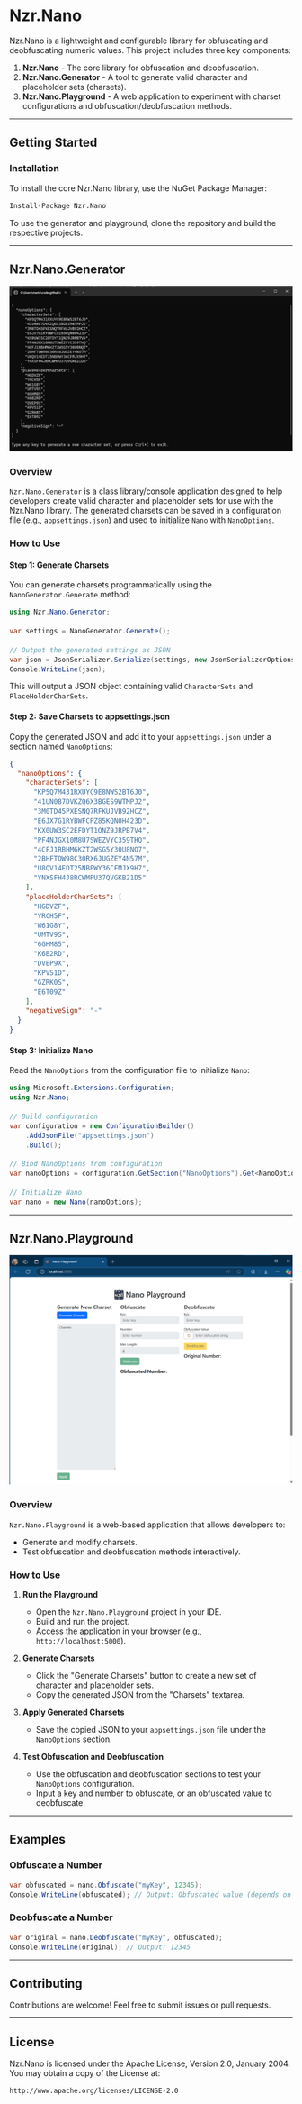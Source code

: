 # Nzr.Nano

Nzr.Nano is a lightweight and configurable library for obfuscating and deobfuscating numeric values. This project includes three key components:

1. **Nzr.Nano** - The core library for obfuscation and deobfuscation.
2. **Nzr.Nano.Generator** - A tool to generate valid character and placeholder sets (charsets).
3. **Nzr.Nano.Playground** - A web application to experiment with charset configurations and obfuscation/deobfuscation methods.

---

## Getting Started

### Installation
To install the core Nzr.Nano library, use the NuGet Package Manager:

```bash
Install-Package Nzr.Nano
```

To use the generator and playground, clone the repository and build the respective projects.

---

## Nzr.Nano.Generator

![Nzr.Nano.Generator](assets/generator.png)

### Overview
`Nzr.Nano.Generator` is a class library/console application designed to help developers create valid character and placeholder sets for use with the Nzr.Nano library. The generated charsets can be saved in a configuration file (e.g., `appsettings.json`) and used to initialize `Nano` with `NanoOptions`.

### How to Use

#### Step 1: Generate Charsets
You can generate charsets programmatically using the `NanoGenerator.Generate` method:

```csharp
using Nzr.Nano.Generator;

var settings = NanoGenerator.Generate();

// Output the generated settings as JSON
var json = JsonSerializer.Serialize(settings, new JsonSerializerOptions { WriteIndented = true });
Console.WriteLine(json);
```

This will output a JSON object containing valid `CharacterSets` and `PlaceHolderCharSets`.

#### Step 2: Save Charsets to appsettings.json
Copy the generated JSON and add it to your `appsettings.json` under a section named `NanoOptions`:

```json
{
  "nanoOptions": {
    "characterSets": [
      "KP5Q7M431RXUYC9E8NWS2BT6J0",
      "41UN087DVKZQ6X3BGES9WTMPJ2",
      "3M0TD45PXESNQ7RFKUJVB92HCZ",
      "E6JX7G1RYBWFCPZ85KQN0H423D",
      "KX0UW3SC2EFDYT1QNZ9JRPB7V4",
      "PF4NJGX10M8U7SWEZVYC359THQ",
      "4CFJ1RBHM6KZT2WSG5Y30U8NQ7",
      "2BHFTQW98C30RX6JUGZEY4N57M",
      "U8QV14EDT25NBPWY36CFMJX9H7",
      "YNXSFH4J8RCWMPU37QVGKB21D5"
    ],
    "placeHolderCharSets": [
      "HGDVZF",
      "YRCH5F",
      "W61G8Y",
      "UMTV9S",
      "6GHM85",
      "K6B2RD",
      "DVEP9X",
      "KPVS1D",
      "GZRK0S",
      "E6T09Z"
    ],
    "negativeSign": "-"
  }
}
```

#### Step 3: Initialize Nano
Read the `NanoOptions` from the configuration file to initialize `Nano`:

```csharp
using Microsoft.Extensions.Configuration;
using Nzr.Nano;

// Build configuration
var configuration = new ConfigurationBuilder()
    .AddJsonFile("appsettings.json")
    .Build();

// Bind NanoOptions from configuration
var nanoOptions = configuration.GetSection("NanoOptions").Get<NanoOptions>();

// Initialize Nano
var nano = new Nano(nanoOptions);
```

---

## Nzr.Nano.Playground

![Nzr.Nano.Playground](assets/playground.png)

### Overview
`Nzr.Nano.Playground` is a web-based application that allows developers to:

- Generate and modify charsets.
- Test obfuscation and deobfuscation methods interactively.

### How to Use

1. **Run the Playground**
   - Open the `Nzr.Nano.Playground` project in your IDE.
   - Build and run the project.
   - Access the application in your browser (e.g., `http://localhost:5000`).

2. **Generate Charsets**
   - Click the "Generate Charsets" button to create a new set of character and placeholder sets.
   - Copy the generated JSON from the "Charsets" textarea.

3. **Apply Generated Charsets**
   - Save the copied JSON to your `appsettings.json` file under the `NanoOptions` section.

4. **Test Obfuscation and Deobfuscation**
   - Use the obfuscation and deobfuscation sections to test your `NanoOptions` configuration.
   - Input a key and number to obfuscate, or an obfuscated value to deobfuscate.

---

## Examples

### Obfuscate a Number
```csharp
var obfuscated = nano.Obfuscate("myKey", 12345);
Console.WriteLine(obfuscated); // Output: Obfuscated value (depends on the charsets)
```

### Deobfuscate a Number
```csharp
var original = nano.Deobfuscate("myKey", obfuscated);
Console.WriteLine(original); // Output: 12345
```

---

## Contributing
Contributions are welcome! Feel free to submit issues or pull requests.

---

## License
Nzr.Nano is licensed under the Apache License, Version 2.0, January 2004. You may obtain a copy of the License at:

```
http://www.apache.org/licenses/LICENSE-2.0
```
